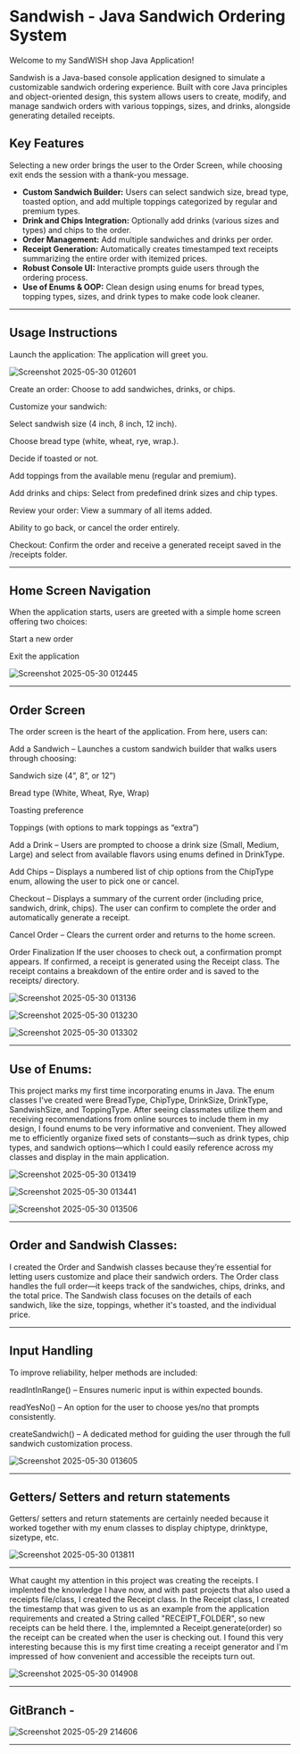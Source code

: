 # Sandwish - Java Sandwich Ordering System

Welcome to my SandWISH shop Java Application!


Sandwish is a Java-based console application designed to simulate a customizable sandwich ordering experience. Built with core Java principles and object-oriented design, this system allows users to create, modify, and manage sandwich orders with various toppings, sizes, and drinks, alongside generating detailed receipts.

##  Key Features


Selecting a new order brings the user to the Order Screen, while choosing exit ends the session with a thank-you message.
- **Custom Sandwich Builder:** Users can select sandwich size, bread type, toasted option, and add multiple toppings categorized by regular and premium types.
- **Drink and Chips Integration:** Optionally add drinks (various sizes and types) and chips to the order.
- **Order Management:** Add multiple sandwiches and drinks per order.
- **Receipt Generation:** Automatically creates timestamped text receipts summarizing the entire order with itemized prices.
- **Robust Console UI:** Interactive prompts guide users through the ordering process.
- **Use of Enums & OOP:** Clean design using enums for bread types, topping types, sizes, and drink types to make code look cleaner.

---

## Usage Instructions
Launch the application: The application will greet you.


![Screenshot 2025-05-30 012601](https://github.com/user-attachments/assets/2f40e3f5-1076-4c88-9a28-8763d351b350)



Create an order: Choose to add sandwiches, drinks, or chips.

Customize your sandwich:

Select sandwish size (4 inch, 8 inch, 12 inch).

Choose bread type (white, wheat, rye, wrap.).

Decide if toasted or not.

Add toppings from the available menu (regular and premium).

Add drinks and chips: Select from predefined drink sizes and chip types.

Review your order: View a summary of all items added.

Ability to go back, or cancel the order entirely.

Checkout: Confirm the order and receive a generated receipt saved in the /receipts folder.

---


## Home Screen Navigation
When the application starts, users are greeted with a simple home screen offering two choices:

Start a new order

Exit the application


![Screenshot 2025-05-30 012445](https://github.com/user-attachments/assets/e768ae46-1a6a-4838-92b5-ff812489f172)




----

## Order Screen
The order screen is the heart of the application. From here, users can:

Add a Sandwich – Launches a custom sandwich builder that walks users through choosing:

Sandwich size (4”, 8”, or 12”)

Bread type (White, Wheat, Rye, Wrap)

Toasting preference

Toppings (with options to mark toppings as “extra”)

Add a Drink – Users are prompted to choose a drink size (Small, Medium, Large) and select from available flavors using enums defined in DrinkType.

Add Chips – Displays a numbered list of chip options from the ChipType enum, allowing the user to pick one or cancel.

Checkout – Displays a summary of the current order (including price, sandwich, drink, chips). The user can confirm to complete the order and automatically generate a receipt.

Cancel Order – Clears the current order and returns to the home screen.

Order Finalization
If the user chooses to check out, a confirmation prompt appears. If confirmed, a receipt is generated using the Receipt class. The receipt contains a breakdown of the entire order and is saved to the receipts/ directory.



![Screenshot 2025-05-30 013136](https://github.com/user-attachments/assets/d195acc4-c16f-4212-b97d-75c2ea6f7491)


![Screenshot 2025-05-30 013230](https://github.com/user-attachments/assets/fa3b1690-a35e-4f99-b483-4a12c1c36e19)

![Screenshot 2025-05-30 013302](https://github.com/user-attachments/assets/3fa5bd85-9893-4c03-90d4-b3985e0bf1cc)


---


  ##  Use of Enums:
This project marks my first time incorporating enums in Java. The enum classes I've created were BreadType, ChipType, DrinkSize, DrinkType, SandwishSize, and ToppingType. After seeing classmates utilize them and receiving recommendations from online sources to include them in my design, I found enums to be very informative and convenient. They allowed me to efficiently organize fixed sets of constants—such as drink types, chip types, and sandwich options—which I could easily reference across my classes and display in the main application.

![Screenshot 2025-05-30 013419](https://github.com/user-attachments/assets/26776bf2-71d0-4513-b098-727ce8b0c41e)



![Screenshot 2025-05-30 013441](https://github.com/user-attachments/assets/043dab1b-e6fe-475d-ae5f-6b30de942da1)



![Screenshot 2025-05-30 013506](https://github.com/user-attachments/assets/344305e9-b937-4fad-88c0-8aad9c3cfdd0)





---

  ## Order and Sandwish Classes:
I created the Order and Sandwish classes because they’re essential for letting users customize and place their sandwich orders. The Order class handles the full order—it keeps track of the sandwiches, chips, drinks, and the total price. The Sandwish class focuses on the details of each sandwich, like the size, toppings, whether it's toasted, and the individual price.

----

 ##  Input Handling
To improve reliability, helper methods are included:

readIntInRange() – Ensures numeric input is within expected bounds.

readYesNo() – An option for the user to choose yes/no that prompts consistently.

createSandwich() – A dedicated method for guiding the user through the full sandwich customization process.


![Screenshot 2025-05-30 013605](https://github.com/user-attachments/assets/2112fc12-d480-4697-ab70-4c6588e0a0e1)

---

## Getters/ Setters and return statements

Getters/ setters and return statements are certainly needed because it worked together with my enum classes to display chiptype, drinktype, sizetype, etc.




![Screenshot 2025-05-30 013811](https://github.com/user-attachments/assets/0ceecce9-8b70-42f1-943d-b1ade9652df7)

---


What caught my attention in this project was creating the receipts. I implented the knowledge I have now, and with past projects that also used a receipts file/class, I created the Receipt class. In the Receipt class, I created the timestamp that was given to us as an example from the application requirements and created a String called "RECEIPT_FOLDER", so new receipts can be held there. I the, implemnted a Receipt.generate(order) so the receipt can be created when the user is checking out. I found this very interesting because this is my first time creating a receipt generator and I'm impressed of how convenient and accessible the receipts turn out.



![Screenshot 2025-05-30 014908](https://github.com/user-attachments/assets/c9dd153f-8b09-41aa-95b2-0a6c5531b620)


---

 ## GitBranch -

 

![Screenshot 2025-05-29 214606](https://github.com/user-attachments/assets/9f3f43b2-b41a-4bde-af14-426ea6af91dd)

---














